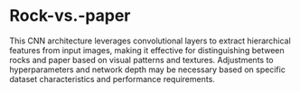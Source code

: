 # Rock-vs.-paper
This CNN architecture leverages convolutional layers to extract hierarchical features from input images, making it effective for distinguishing between rocks and paper based on visual patterns and textures. Adjustments to hyperparameters and network depth may be necessary based on specific dataset characteristics and performance requirements.

